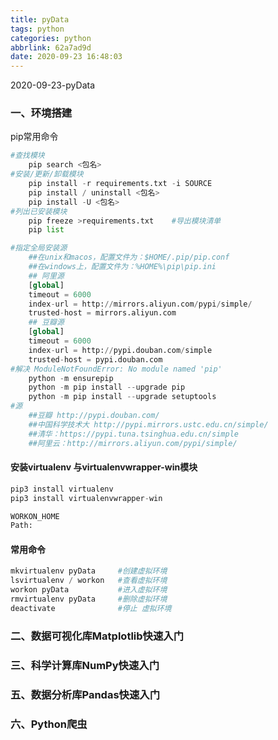 ```yaml
---
title: pyData
tags: python
categories: python
abbrlink: 62a7ad9d
date: 2020-09-23 16:48:03
---
```


2020-09-23-pyData
<!-- more -->

### 一、环境搭建

pip常用命令

```python
#查找模块
	pip search <包名>
#安装/更新/卸载模块
	pip install -r requirements.txt -i SOURCE
    pip install / uninstall <包名>
    pip install -U <包名>
#列出已安装模块
    pip freeze >requirements.txt	#导出模块清单
    pip list	

#指定全局安装源
	##在unix和macos，配置文件为：$HOME/.pip/pip.conf
	##在windows上，配置文件为：%HOME%\pip\pip.ini
    ## 阿里源
    [global]
    timeout = 6000
    index-url = http://mirrors.aliyun.com/pypi/simple/
    trusted-host = mirrors.aliyun.com
	## 豆瓣源
	[global]
    timeout = 6000
	index-url = http://pypi.douban.com/simple
	trusted-host = pypi.douban.com
#解决 ModuleNotFoundError: No module named 'pip'
	python -m ensurepip
	python -m pip install --upgrade pip 
	python -m pip install --upgrade setuptools
#源
	##豆瓣 http://pypi.douban.com/ 
	##中国科学技术大 http://pypi.mirrors.ustc.edu.cn/simple/ 
	##清华：https://pypi.tuna.tsinghua.edu.cn/simple
	##阿里云：http://mirrors.aliyun.com/pypi/simple/
```

#### 安装virtualenv 与virtualenvwrapper-win模块

```py
pip3 install virtualenv
pip3 install virtualenvwrapper-win

WORKON_HOME
Path:
```

#### 常用命令

```python
mkvirtualenv pyData		#创建虚拟环境
lsvirtualenv / workon	#查看虚拟环境
workon pyData			#进入虚拟环境
rmvirtualenv pyData		#删除虚拟环境
deactivate				#停止 虚拟环境
```

### 二、数据可视化库Matplotlib快速入门


### 三、科学计算库NumPy快速入门

### 五、数据分析库Pandas快速入门

### 六、Python爬虫